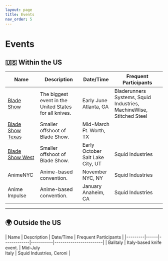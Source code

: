```yaml
---
layout: page
title: Events
nav_order: 5
---
```


# Events

## 🇺🇸 Within the US

| Name | Description | Date/Time | Frequent Participants |
|------|-------------|-----------|------------------------|
| [Blade Show](https://bladeshow.com/home/) | The biggest event in the United States for all knives. | Early June <br> Atlanta, GA | Bladerunners Systems, Squid Industries, MachineWise, Stitched Steel |
| [Blade Show Texas](https://bladeshowtexas.com/) | Smaller offshoot of Blade Show. | Mid-March <br> Ft. Worth, TX |  |
| [Blade Show West](https://bladeshowwest.com/) | Smaller offshoot of Blade Show. | Early October <br> Salt Lake City, UT | Squid Industries  |
| AnimeNYC | Anime-based convention. | November <br> NYC, NY | Squid Industries |
| Anime Impulse | Anime-based convention. | January <br> Anaheim, CA | Squid Industries |

---

## 🌍 Outside the US

| Name | Description | Date/Time | Frequent Participants |
|---------|------|-------------|-----------|------------------------|
| Balitaly | Italy-based knife event. | Mid-July <br> Italy | Squid Industries, Ceroni |
